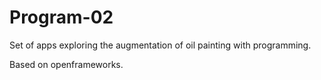 # Program-02
Set of apps exploring the augmentation of oil painting with programming.

Based on openframeworks.
